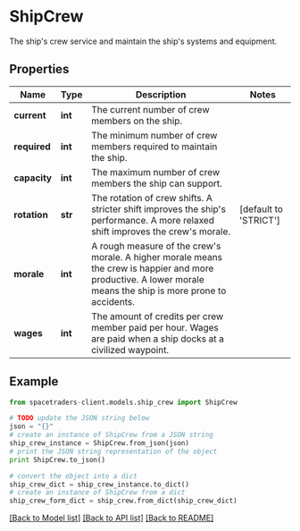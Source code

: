 # ShipCrew

The ship's crew service and maintain the ship's systems and equipment.

## Properties

Name | Type | Description | Notes
------------ | ------------- | ------------- | -------------
**current** | **int** | The current number of crew members on the ship. | 
**required** | **int** | The minimum number of crew members required to maintain the ship. | 
**capacity** | **int** | The maximum number of crew members the ship can support. | 
**rotation** | **str** | The rotation of crew shifts. A stricter shift improves the ship&#39;s performance. A more relaxed shift improves the crew&#39;s morale. | [default to 'STRICT']
**morale** | **int** | A rough measure of the crew&#39;s morale. A higher morale means the crew is happier and more productive. A lower morale means the ship is more prone to accidents. | 
**wages** | **int** | The amount of credits per crew member paid per hour. Wages are paid when a ship docks at a civilized waypoint. | 

## Example

```python
from spacetraders-client.models.ship_crew import ShipCrew

# TODO update the JSON string below
json = "{}"
# create an instance of ShipCrew from a JSON string
ship_crew_instance = ShipCrew.from_json(json)
# print the JSON string representation of the object
print ShipCrew.to_json()

# convert the object into a dict
ship_crew_dict = ship_crew_instance.to_dict()
# create an instance of ShipCrew from a dict
ship_crew_form_dict = ship_crew.from_dict(ship_crew_dict)
```
[[Back to Model list]](../README.md#documentation-for-models) [[Back to API list]](../README.md#documentation-for-api-endpoints) [[Back to README]](../README.md)


